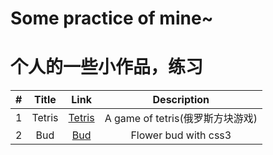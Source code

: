 # Some practice of mine~

# 个人的一些小作品，练习

| # | Title | Link | Description |
|---|:---:|:---:|:---:|
| 1 | Tetris | [Tetris](https://github.com/shalldie/mypractice/tree/master/tetris) | A game of tetris(俄罗斯方块游戏) |
| 2 | Bud | [Bud](https://github.com/shalldie/mypractice/tree/master/bud) | Flower bud with css3 |

